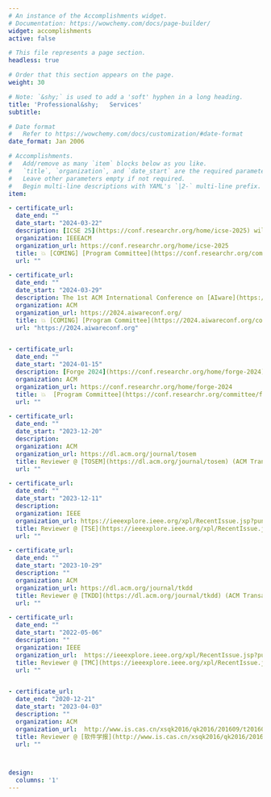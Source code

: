 ```yaml
---
# An instance of the Accomplishments widget.
# Documentation: https://wowchemy.com/docs/page-builder/
widget: accomplishments
active: false

# This file represents a page section.
headless: true

# Order that this section appears on the page.
weight: 30

# Note: `&shy;` is used to add a 'soft' hyphen in a long heading.
title: 'Professional&shy;   Services'
subtitle:

# Date format
#   Refer to https://wowchemy.com/docs/customization/#date-format
date_format: Jan 2006

# Accomplishments.
#   Add/remove as many `item` blocks below as you like.
#   `title`, `organization`, and `date_start` are the required parameters.
#   Leave other parameters empty if not required.
#   Begin multi-line descriptions with YAML's `|2-` multi-line prefix.
item:

- certificate_url: 
  date_end: ""
  date_start: "2024-03-22"
  description: [ICSE 25](https://conf.researchr.org/home/icse-2025) will be held April 26-May 4 2025 in Ottawa. Core conference days will be Wednesday April 30 to Friday May 2.
  organization: IEEEACM
  organization_url: https://conf.researchr.org/home/icse-2025
  title: 💥 [COMING] [Program Committee](https://conf.researchr.org/committee/icse-2025/icse-2025-research-track-research-track) @ [ICSE 25](https://conf.researchr.org/home/icse-2025) (The International Conference on Software Engineering) resesarch track
  url: ""

- certificate_url: 
  date_end: ""
  date_start: "2024-03-29"
  description: The 1st ACM International Conference on [AIware](https://2024.aiwareconf.org) will be hosted on July 15th-16th, 2024, at Porto de Galinhas, Brazil, co-located with FSE'24.
  organization: ACM
  organization_url: https://2024.aiwareconf.org/
  title: 💥 [COMING] [Program Committee](https://2024.aiwareconf.org/committee/aiware-2024-papers-program-committee) @ [AIWare](https://2024.aiwareconf.org) (AI-powered software)
  url: "https://2024.aiwareconf.org"


- certificate_url: 
  date_end: ""
  date_start: "2024-01-15"
  description: [Forge 2024](https://conf.researchr.org/home/forge-2024) will be held on Sunday, April 14, 2024, in Lisbon, Portugal. Co-located with **ICSE 2024**. 
  organization: ACM
  organization_url: https://conf.researchr.org/home/forge-2024
  title: 💥  [Program Committee](https://conf.researchr.org/committee/forge-2024/forge-2024-papers-program-committee) @ [FORGE 24](https://conf.researchr.org/home/forge-2024) (Foundation Models and Software Engineering)
  url: ""

- certificate_url: 
  date_end: ""
  date_start: "2023-12-20"
  description: 
  organization: ACM
  organization_url: https://dl.acm.org/journal/tosem
  title: Reviewer @ [TOSEM](https://dl.acm.org/journal/tosem) (ACM Transactions on Software Engineering and Methodology
  url: ""

- certificate_url: 
  date_end: ""
  date_start: "2023-12-11"
  description: 
  organization: IEEE
  organization_url: https://ieeexplore.ieee.org/xpl/RecentIssue.jsp?punumber=32
  title: Reviewer @ [TSE](https://ieeexplore.ieee.org/xpl/RecentIssue.jsp?punumber=32) (IEEE Transactions on Software Engineering)
  url: ""

- certificate_url: 
  date_end: ""
  date_start: "2023-10-29"
  description: ""
  organization: ACM
  organization_url: https://dl.acm.org/journal/tkdd
  title: Reviewer @ [TKDD](https://dl.acm.org/journal/tkdd) (ACM Transactions on Knowledge Discovery from Data)
  url: ""

- certificate_url: 
  date_end: ""
  date_start: "2022-05-06"
  description: ""
  organization: IEEE
  organization_url:  https://ieeexplore.ieee.org/xpl/RecentIssue.jsp?punumber=7755
  title: Reviewer @ [TMC](https://ieeexplore.ieee.org/xpl/RecentIssue.jsp?punumber=7755) (IEEE Transactions on Mobile Computing)
  url: ""


- certificate_url: 
  date_end: "2020-12-21"
  date_start: "2023-04-03"
  description: ""
  organization: ACM
  organization_url:  http://www.is.cas.cn/xsqk2016/qk2016/201609/t20160929_4671003.html
  title: Reviewer @ [软件学报](http://www.is.cas.cn/xsqk2016/qk2016/201609/t20160929_4671003.html) (Journal of Software)
  url: ""



design:
  columns: '1' 
---
```

